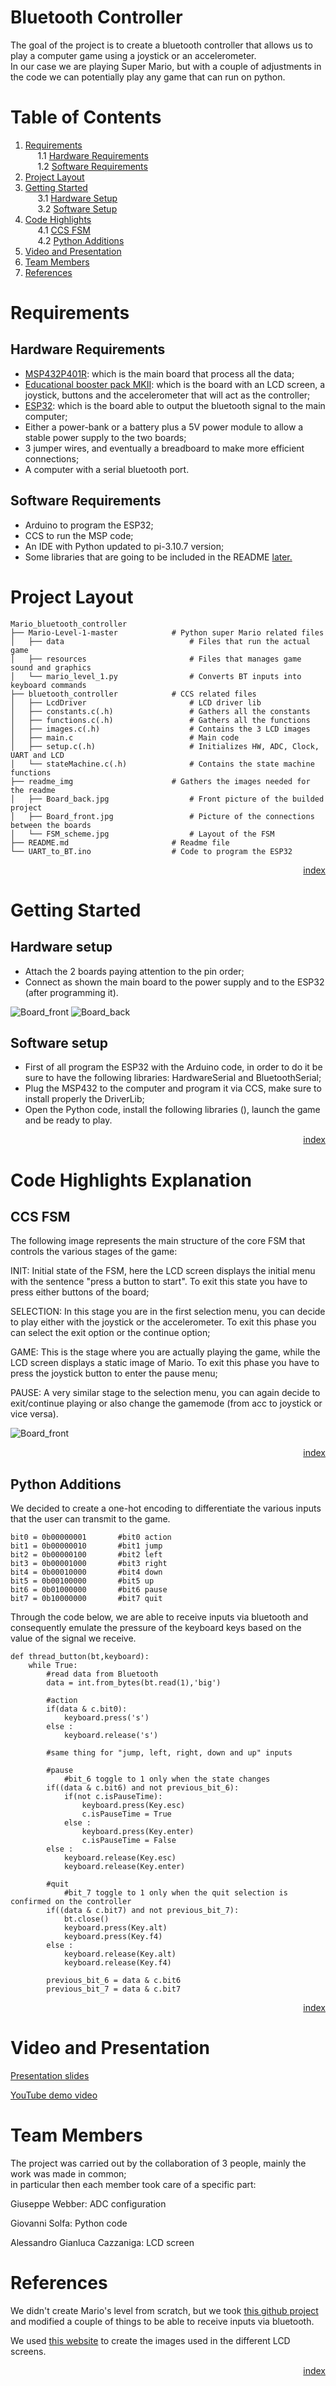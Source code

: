 # <strong> Bluetooth Controller </strong>

The goal of the project is to create a bluetooth controller that allows us to play 
a computer game using a joystick or an accelerometer. </br>
In our case we are playing Super Mario, but with a couple of adjustments in the code 
we can potentially play any game that can run on python. 

<a name="index"></a>
# <strong> Table of Contents </strong>
1. <a href="#requirementslist">Requirements</a></br>
&nbsp;&nbsp;&nbsp;&nbsp; 1.1 <a href="#hwrequirements">Hardware Requirements</a></br>
&nbsp;&nbsp;&nbsp;&nbsp; 1.2 <a href="#swrequirements">Software Requirements</a></br>
2. <a href="#layoutlist">Project Layout</a></br>
3. <a href="#startlist">Getting Started</a></br>
&nbsp;&nbsp;&nbsp;&nbsp; 3.1 <a href="#hwsetup">Hardware Setup</a></br>
&nbsp;&nbsp;&nbsp;&nbsp; 3.2 <a href="#swsetup">Software Setup</a></br>
4. <a href="#codelist">Code Highlights</a></br>
&nbsp;&nbsp;&nbsp;&nbsp; 4.1 <a href="#ccsfsm">CCS FSM</a></br>
&nbsp;&nbsp;&nbsp;&nbsp; 4.2 <a href="#pythonadd">Python Additions</a></br>
5. <a href="#externalslist">Video and Presentation</a></br>
6. <a href="#teamlist">Team Members</a></br>
7. <a href="#referencelist">References</a></br>

<a name="requirementslist"></a>
# <strong> Requirements </strong> 

<a name="hwrequirements"></a>
## Hardware Requirements

- [MSP432P401R](https://www.ti.com/lit/ds/slas826e/slas826e.pdf): which is the main board that process all the data;
- [Educational booster pack MKII](https://www.ti.com/tool/BOOSTXL-EDUMKII?keyMatch=&tisearch=search-everything&usecase=hardware): which is the board with an LCD screen, a joystick, 
buttons and the accelerometer that will act as the controller;
- [ESP32](https://www.amazon.it/AZDelivery-NodeMCU-Development-Arduino-gratuito/dp/B071P98VTG/ref=asc_df_B071P98VTG/?tag=googshopit-21&linkCode=df0&hvadid=194881236129&hvpos=&hvnetw=g&hvrand=2149836172945902890&hvpone=&hvptwo=&hvqmt=&hvdev=c&hvdvcmdl=&hvlocint=&hvlocphy=1008827&hvtargid=pla-367709801435&th=1): which is the board able to output the bluetooth signal to the main computer;
- Either a power-bank or a battery plus a 5V power module to allow a stable power supply to the two boards;
- 3 jumper wires, and eventually a breadboard to make more efficient connections;
- A computer with a serial bluetooth port.

<a name="swrequirements"></a>
## Software Requirements

- Arduino to program the ESP32; 
- CCS to run the MSP code;
- An IDE with Python updated to pi-3.10.7 version;
- Some libraries that are going to be included in the README <a href="#swsetup">later.</a></br>

<a name="layoutlist"></a>
# <strong> Project Layout </strong> 

<pre><code>Mario_bluetooth_controller
├── Mario-Level-1-master            # Python super Mario related files
│	├── data                            # Files that run the actual game
│	├── resources                       # Files that manages game sound and graphics
│	└── mario_level_1.py                # Converts BT inputs into keyboard commands
├── bluetooth_controller            # CCS related files
│	├── LcdDriver                       # LCD driver lib
│	├── constants.c(.h)                 # Gathers all the constants
│	├── functions.c(.h)                 # Gathers all the functions
│	├── images.c(.h)                    # Contains the 3 LCD images
│	├── main.c                          # Main code
│	├── setup.c(.h)                     # Initializes HW, ADC, Clock, UART and LCD
│	└── stateMachine.c(.h)              # Contains the state machine functions
├── readme_img                      # Gathers the images needed for the readme
│	├── Board_back.jpg                  # Front picture of the builded project
│	├── Board_front.jpg                 # Picture of the connections between the boards
│	└── FSM_scheme.jpg                  # Layout of the FSM
├── README.md                       # Readme file
└── UART_to_BT.ino                  # Code to program the ESP32 
</code></pre>

<p align="right"><a href="#index">index</a></p>

<a name="startlist"></a>
# <strong> Getting Started </strong>

<a name="hwsetup"></a>
## Hardware setup

- Attach the 2 boards paying attention to the pin order;
- Connect as shown the main board to the power supply and to the ESP32 (after programming it).

![Board_front](readme_img/Board_front.jpeg)
![Board_back](readme_img/Board_back.jpg)

<a name="swsetup"></a>
## Software setup

- First of all program the ESP32 with the Arduino code, in order to do it be sure to have the following libraries: HardwareSerial and BluetoothSerial;
- Plug the MSP432 to the computer and program it via CCS, make sure to install properly the DriverLib;
- Open the Python code, install the following libraries (), launch the game and be ready to play.

<p align="right"><a href="#index">index</a></p>

<a name="codelist"></a>
# <strong> Code Highlights Explanation </strong>

<a name="ccsfsm"></a>
## CCS FSM

The following image represents the main structure of the core FSM that controls the various stages of the game: </p>

INIT: Initial state of the FSM, here the LCD screen displays the initial menu with the sentence "press a button to start". To exit this state you have to press either buttons of the board; </p>
SELECTION: In this stage you are in the first selection menu, you can decide to play either with the joystick or the accelerometer. To exit this phase you can select the exit option or the continue option; </p>
GAME: This is the stage where you are actually playing the game, while the LCD screen displays a static image of Mario. To exit this phase you have to press the joystick button to enter the pause menu;</p>
PAUSE: A very similar stage to the selection menu, you can again decide to exit/continue playing or also change the gamemode (from acc to joystick or vice versa). </br>


![Board_front](readme_img/FSM_scheme.jpg)

<p align="right"><a href="#index">index</a></p>

<a name="pythonadd"></a>
## Python Additions

We decided to create a one-hot encoding to differentiate the various inputs that the user can transmit to the game.

<pre><code>bit0 = 0b00000001       #bit0 action
bit1 = 0b00000010       #bit1 jump
bit2 = 0b00000100       #bit2 left
bit3 = 0b00001000       #bit3 right
bit4 = 0b00010000       #bit4 down
bit5 = 0b00100000       #bit5 up
bit6 = 0b01000000       #bit6 pause
bit7 = 0b10000000       #bit7 quit
</code></pre>


Through the code below, we are able to receive inputs via bluetooth and consequently emulate the pressure of the keyboard keys based on the value of the signal we receive.

<pre><code>def thread_button(bt,keyboard):
    while True:
        #read data from Bluetooth
        data = int.from_bytes(bt.read(1),'big')

        #action
        if(data & c.bit0):
            keyboard.press('s')
        else :
            keyboard.release('s')  
        
        #same thing for "jump, left, right, down and up" inputs

        #pause
            #bit_6 toggle to 1 only when the state changes
        if((data & c.bit6) and not previous_bit_6):
            if(not c.isPauseTime):
                keyboard.press(Key.esc)
                c.isPauseTime = True
            else :
                keyboard.press(Key.enter)
                c.isPauseTime = False
        else :
            keyboard.release(Key.esc)
            keyboard.release(Key.enter)

        #quit
            #bit_7 toggle to 1 only when the quit selection is confirmed on the controller
        if((data & c.bit7) and not previous_bit_7):
            bt.close()
            keyboard.press(Key.alt)
            keyboard.press(Key.f4)
        else :
            keyboard.release(Key.alt)
            keyboard.release(Key.f4)

        previous_bit_6 = data & c.bit6
        previous_bit_7 = data & c.bit7</code></pre>  

<p align="right"><a href="#index">index</a></p>

<a name="externalslist"></a>
# <strong> Video and Presentation </strong>

[Presentation slides](https://docs.google.com/presentation/d/1Qpzy2kaDjex3hpwY10Ic5bjc5NFrYW04lYs_KVzTvvE/edit#slide=id.g2042e0ed896_0_313) </p>
[YouTube demo video](https://www.youtube.com/watch?v=4A2qw3KP-wk)</p>

<a name="teamlist"></a>
# <strong> Team Members </strong>

The project was carried out by the collaboration of 3 people, mainly the work was made in common; </br>
in particular then each member took care of a specific part:

Giuseppe Webber: ADC configuration

Giovanni Solfa: Python code

Alessandro Gianluca Cazzaniga: LCD screen

<a name="referencelist"></a>
# <strong> References </strong>

We didn't create Mario's level from scratch, but we took [this github project](https://github.com/justinmeister/Mario-Level-1) and modified a couple of things to be able to receive inputs via bluetooth. </p>

We used [this website](https://notisrac.github.io/FileToCArray/) to create the images used in the different LCD screens.

<p align="right"><a href="#index">index</a></p>

